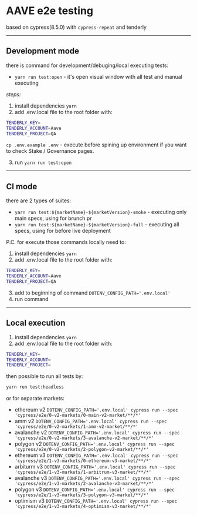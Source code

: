 # AAVE e2e testing

based on cypress(8.5.0) with `cypress-repeat` and tenderly

---

## Development mode

there is command for development/debuging/local executing tests:

- `yarn run test:open` - it's open visual window with all test and manual executing


_steps:_

1. install dependencies `yarn`
2. add .env.local file to the root folder with:


```sh
TENDERLY_KEY=
TENDERLY_ACCOUNT=Aave
TENDERLY_PROJECT=QA
```

`cp .env.example .env` - execute before spining up environment if you want to check Stake / Governance pages.

3. run `yarn run test:open`

---

## CI mode

there are 2 types of suites:

- `yarn run test:${marketName}-${marketVersion}-smoke` - executing only main specs, using for brunch pr
- `yarn run test:${marketName}-${marketVersion}-full` - executing all specs, using for before live deployment

P.C. for execute those commands locally need to:

1. install dependencies `yarn`
2. add .env.local file to the root folder with:

```sh
TENDERLY_KEY=
TENDERLY_ACCOUNT=Aave
TENDERLY_PROJECT=QA
```

3. add to beginning of command `DOTENV_CONFIG_PATH='.env.local'`
4. run command

---
## Local execution

1. install dependencies `yarn`
2. add .env.local file to the root folder with:

```sh
TENDERLY_KEY=
TENDERLY_ACCOUNT=
TENDERLY_PROJECT=
```

then possible to run all tests by:
```sh
yarn run test:headless
```
or for separate markets:
- ethereum v2 `DOTENV_CONFIG_PATH='.env.local' cypress run --spec 'cypress/e2e/0-v2-markets/0-main-v2-market/**/*'`
- amm v2 `DOTENV_CONFIG_PATH='.env.local' cypress run --spec 'cypress/e2e/0-v2-markets/1-amm-v2-market/**/*'`
- avalanche v2 `DOTENV_CONFIG_PATH='.env.local' cypress run --spec 'cypress/e2e/0-v2-markets/3-avalanche-v2-market/**/*'`
- polygon v2 `DOTENV_CONFIG_PATH='.env.local' cypress run --spec 'cypress/e2e/0-v2-markets/2-polygon-v2-market/**/*'`
- ethereum v3 `DOTENV_CONFIG_PATH='.env.local' cypress run --spec 'cypress/e2e/1-v3-markets/0-ethereum-v3-market/**/*'`
- arbiturm v3 `DOTENV_CONFIG_PATH='.env.local' cypress run --spec 'cypress/e2e/1-v3-markets/1-arbitrum-v3-market/**/*'`
- avalanche v3 `DOTENV_CONFIG_PATH='.env.local' cypress run --spec 'cypress/e2e/1-v3-markets/2-avalanche-v3-market/**/*'`
- polygon v3 `DOTENV_CONFIG_PATH='.env.local' cypress run --spec 'cypress/e2e/1-v3-markets/3-polygon-v3-market/**/*'`
- optimism v3 `DOTENV_CONFIG_PATH='.env.local' cypress run --spec 'cypress/e2e/1-v3-markets/4-optimism-v3-market/**/*'`
